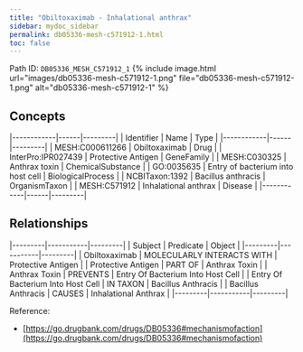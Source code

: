 ```yaml
---
title: "Obiltoxaximab - Inhalational anthrax"
sidebar: mydoc_sidebar
permalink: db05336-mesh-c571912-1.html
toc: false 
---
```



Path ID: `DB05336_MESH_C571912_1`
{% include image.html url="images/db05336-mesh-c571912-1.png" file="db05336-mesh-c571912-1.png" alt="db05336-mesh-c571912-1" %}

## Concepts

|------------|------|---------|
| Identifier | Name | Type    |
|------------|------|---------|
| MESH:C000611266 | Obiltoxaximab | Drug |
| InterPro:IPR027439 | Protective Antigen | GeneFamily |
| MESH:C030325 | Anthrax toxin | ChemicalSubstance |
| GO:0035635 | Entry of bacterium into host cell | BiologicalProcess |
| NCBITaxon:1392 | Bacillus anthracis | OrganismTaxon |
| MESH:C571912 | Inhalational anthrax | Disease |
|------------|------|---------|

## Relationships

|---------|-----------|---------|
| Subject | Predicate | Object  |
|---------|-----------|---------|
| Obiltoxaximab | MOLECULARLY INTERACTS WITH | Protective Antigen |
| Protective Antigen | PART OF | Anthrax Toxin |
| Anthrax Toxin | PREVENTS | Entry Of Bacterium Into Host Cell |
| Entry Of Bacterium Into Host Cell | IN TAXON | Bacillus Anthracis |
| Bacillus Anthracis | CAUSES | Inhalational Anthrax |
|---------|-----------|---------|

Reference: 
  - [https://go.drugbank.com/drugs/DB05336#mechanismofaction](https://go.drugbank.com/drugs/DB05336#mechanismofaction)
